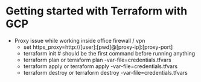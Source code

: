 # Getting started with Terraform with GCP

- Proxy issue while working inside office firewall / vpn
  - set https_proxy=http://[user]:[pwd]@[proxy-ip]:[proxy-port]
  - terraform init # should be the first command before running anything
  - terraform plan or terraform plan -var-file=credentials.tfvars
  - terraform apply or terraform apply -var-file=credentials.tfvars
  - terraform destroy or terraform destroy -var-file=credentials.tfvars

